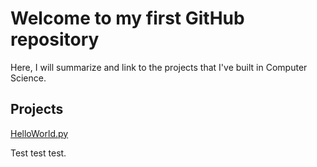 # Welcome to my first GitHub repository

Here, I will summarize and link to the projects that I've built in Computer Science.

## Projects
[HelloWorld.py](https://github.com/bensk/CS11StudentWork/blob/master/helloworld.py)

Test test test. 
